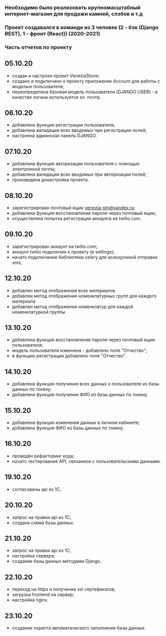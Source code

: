 
### Необходимо было реализовать крупномасштабный интернет-магазин для продажи камней, слэбов и т.д
### Проект создавался в команде из 3 человек (2 - бэк (Django REST), 1 - фронт (React)) (2020-2021)
### Часть отчетов по проекту 
05.10.20
---
- создан и настроен проект VeneziaStone;
- создано и подключено к проекту приложение Account для работы с моделью пользователя;
- переопределена базовая модель пользователя (DJANGO USER) - в качестве логина используется эл. почта;

06.10.20
---
- добавлена функция регистрации пользователя;
- добавлена валидация всех вводимых при регистрации полей;
- настроена админская панель DJANGO.

07.10.20
---
- добавлена функция авторизации пользователя с помощью электронной почты;
- добавлена валидация всех вводимых при авторизации полей;
- произведена донастройка проекта.

08.10.20
---
- зарегистрирован почтовый ящик venezia-stn@yandex.ru;
- добавлена функция восстановления пароля через почтовый ящик;
- осуществлена попытка регистрации аккаунта на twilio.com.

09.10.20
---
- зарегистрирован аккаунт на twilio.com;
- аккаунт twilio подключен к проекту (в settings);
- начато подключение библиотеки celery для асинхронной отправки sms;

12.10.20
---
- добавлен метод отображения всех материалов
- добавлен метод отображения номенклатурных групп для каждого материала
- добавлен метод отображения номенклатур для каждой номенклатурной группы

13.10.20
---
- добавлена функция восстановления пароля через почтовый ящик пользователя;
- модель пользователя изменена - добавлено поле "Отчество";
- в функцию регистрации добавлено поле "Отчество".

14.10.20
---
- добавлена функция получения всех данных о пользователе из базы данных по токену;
- добавлена функция получения ФИО из базы данных по токену.

15.10.20
---
- добавлена функция изменения данных в личном кабинете;
- добавлена функция ФИО из базы данных по токену.

16.10.20
---
- проведён рефакторинг кода;
- начато тестирование API, связанное с пользовательскими данными.

19.10.20
---
- согласованы api из 1С;

20.10.20
---
- запрос на правки api из 1С;
- создана схема базы данных.

21.10.20
---
- запрос на правки api из 1С;
- настройка сервера;
- создание базы данных методами Django.

22.10.20
---
- переход на https и получение ssl сертефикатов;
- загрузка frontend на сервер;
- настройка nginx.

23.10.20
---
- создание скрипта автоматического заполнения базы данных.
